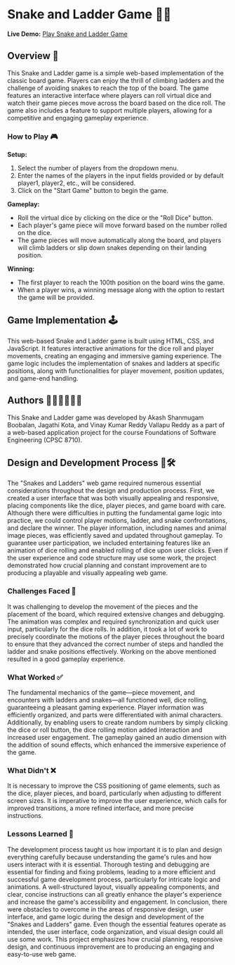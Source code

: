 # Snake and Ladder Game 🐍🎲

**Live Demo:** [Play Snake and Ladder Game](https://sbakash.github.io/cpsc8710/)

## Overview 📜
This Snake and Ladder game is a simple web-based implementation of the classic board game. Players can enjoy the thrill of climbing ladders and the challenge of avoiding snakes to reach the top of the board. The game features an interactive interface where players can roll virtual dice and watch their game pieces move across the board based on the dice roll. The game also includes a feature to support multiple players, allowing for a competitive and engaging gameplay experience.

### How to Play 🎮

**Setup:**
1. Select the number of players from the dropdown menu.
2. Enter the names of the players in the input fields provided or by default player1, player2, etc., will be considered.
3. Click on the "Start Game" button to begin the game.

**Gameplay:**
- Roll the virtual dice by clicking on the dice or the "Roll Dice" button.
- Each player's game piece will move forward based on the number rolled on the dice.
- The game pieces will move automatically along the board, and players will climb ladders or slip down snakes depending on their landing position.

**Winning:**
- The first player to reach the 100th position on the board wins the game.
- When a player wins, a winning message along with the option to restart the game will be provided.

## Game Implementation 🕹️
This web-based Snake and Ladder game is built using HTML, CSS, and JavaScript. It features interactive animations for the dice roll and player movements, creating an engaging and immersive gaming experience. The game logic includes the implementation of snakes and ladders at specific positions, along with functionalities for player movement, position updates, and game-end handling.

## Authors 👨‍💻👩‍💻👨‍💻
This Snake and Ladder game was developed by Akash Shanmugam Boobalan, Jagathi Kota, and Vinay Kumar Reddy Vallapu Reddy as a part of a web-based application project for the course Foundations of Software Engineering (CPSC 8710).

## Design and Development Process 🎨🛠️
The "Snakes and Ladders" web game required numerous essential considerations throughout the design and production process. First, we created a user interface that was both visually appealing and responsive, placing components like the dice, player pieces, and game board with care. Although there were difficulties in putting the fundamental game logic into practice, we could control player motions, ladder, and snake confrontations, and declare the winner. The player information, including names and animal image pieces, was efficiently saved and updated throughout gameplay. To guarantee user participation, we included entertaining features like an animation of dice rolling and enabled rolling of dice upon user clicks. Even if the user experience and code structure may use some work, the project demonstrated how crucial planning and constant improvement are to producing a playable and visually appealing web game.

### Challenges Faced 🚧
It was challenging to develop the movement of the pieces and the placement of the board, which required extensive changes and debugging. The animation was complex and required synchronization and quick user input, particularly for the dice rolls. In addition, it took a lot of work to precisely coordinate the motions of the player pieces throughout the board to ensure that they advanced the correct number of steps and handled the ladder and snake positions effectively. Working on the above mentioned resulted in a good gameplay experience.

### What Worked ✅
The fundamental mechanics of the game—piece movement, and encounters with ladders and snakes—all functioned well, dice rolling, guaranteeing a pleasant gaming experience. Player information was efficiently organized, and parts were differentiated with animal characters. Additionally, by enabling users to create random numbers by simply clicking the dice or roll button, the dice rolling motion added interaction and increased user engagement. The gameplay gained an audio dimension with the addition of sound effects, which enhanced the immersive experience of the game.

### What Didn't ❌
It is necessary to improve the CSS positioning of game elements, such as the dice, player pieces, and board, particularly when adjusting to different screen sizes. It is imperative to improve the user experience, which calls for improved transitions, a more refined interface, and more precise instructions.

### Lessons Learned 🧐
The development process taught us how important it is to plan and design everything carefully because understanding the game's rules and how users interact with it is essential. Thorough testing and debugging are essential for finding and fixing problems, leading to a more efficient and successful game development process, particularly for intricate logic and animations. A well-structured layout, visually appealing components, and clear, concise instructions can all greatly enhance the player's experience and increase the game's accessibility and engagement. In conclusion, there were obstacles to overcome in the areas of responsive design, user interface, and game logic during the design and development of the "Snakes and Ladders" game. Even though the essential features operate as intended, the user interface, code organization, and visual design could all use some work. This project emphasizes how crucial planning, responsive design, and continuous improvement are to producing an engaging and easy-to-use web game.

